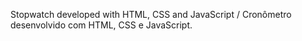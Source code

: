 Stopwatch developed with HTML, CSS and JavaScript / Cronômetro desenvolvido com HTML, CSS e JavaScript.
